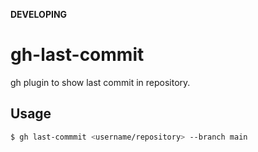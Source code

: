 **DEVELOPING**

# gh-last-commit
gh plugin to show last commit in repository.

## Usage
~~~sh
$ gh last-commmit <username/repository> --branch main
~~~
